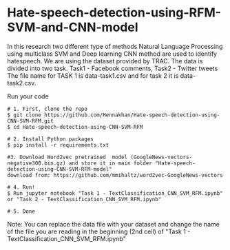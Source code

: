 # Hate-speech-detection-using-RFM-SVM-and-CNN-model
In this research two different type of methods Natural Language Processing using multiclass SVM and Deep learning CNN method are used to identify hatespeech.
We are using the dataset provided by TRAC. The data is divided into two task. Task1 - Facebook comments, Task2 - Twitter tweets
The file name for TASK 1 is data-task1.csv and for task 2 it is data-task2.csv.

Run your code 

```shell
# 1. First, clone the repo
$ git clone https://github.com/Hennakhan/Hate-speech-detection-using-CNN-SVM-RFM.git
$ cd Hate-speech-detection-using-CNN-SVM-RFM

# 2. Install Python packages
$ pip install -r requirements.txt

#3. Download Word2vec pretrained  model (GoogleNews-vectors-negative300.bin.gz) and store it in main folder "Hate-speech-detection-using-CNN-SVM-RFM-model"
download from: https://github.com/mmihaltz/word2vec-GoogleNews-vectors

# 4. Run!
$ Run jupyter notebook "Task 1 - TextClassification_CNN_SVM_RFM.ipynb" or "Task 2 - TextClassification_CNN_SVM_RFM.ipynb"

# 5. Done
```

Note: You can replace the data file with your dataset and change the name of the file you are reading in the beginning (2nd cell) of "Task 1 - TextClassification_CNN_SVM_RFM.ipynb"
